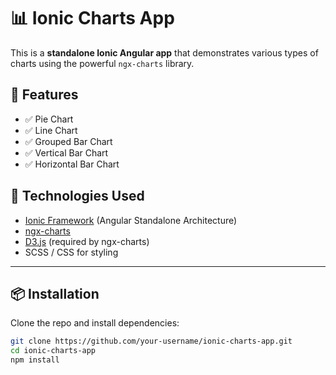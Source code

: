 # 📊 Ionic Charts App

This is a **standalone Ionic Angular app** that demonstrates various types of charts using the powerful `ngx-charts` library.

## 🚀 Features

- ✅ Pie Chart  
- ✅ Line Chart  
- ✅ Grouped Bar Chart  
- ✅ Vertical Bar Chart  
- ✅ Horizontal Bar Chart  

## 🧰 Technologies Used

- [Ionic Framework](https://ionicframework.com/) (Angular Standalone Architecture)
- [ngx-charts](https://swimlane.gitbook.io/ngx-charts/)
- [D3.js](https://d3js.org/) (required by ngx-charts)
- SCSS / CSS for styling

---

## 📦 Installation

Clone the repo and install dependencies:

```bash
git clone https://github.com/your-username/ionic-charts-app.git
cd ionic-charts-app
npm install

